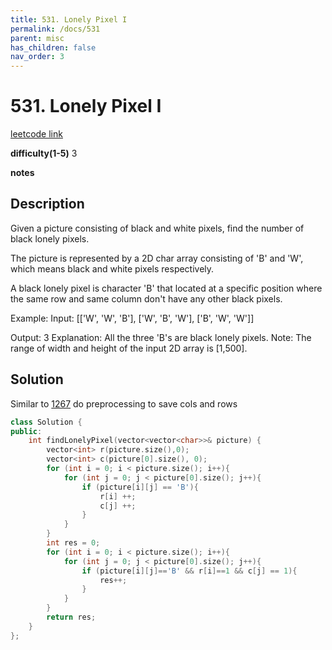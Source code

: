 ```yaml
---
title: 531. Lonely Pixel I
permalink: /docs/531
parent: misc
has_children: false
nav_order: 3
---
```

# 531. Lonely Pixel I
[leetcode link](https://leetcode.com/problems/lonely-pixel-i/)

**difficulty(1-5)** 
3

**notes** 


## Description
Given a picture consisting of black and white pixels, find the number of black lonely pixels.

The picture is represented by a 2D char array consisting of 'B' and 'W', which means black and white pixels respectively.

A black lonely pixel is character 'B' that located at a specific position where the same row and same column don't have any other black pixels.

Example:
Input: 
[['W', 'W', 'B'],
 ['W', 'B', 'W'],
 ['B', 'W', 'W']]

Output: 3
Explanation: All the three 'B's are black lonely pixels.
Note:
The range of width and height of the input 2D array is [1,500].


## Solution
Similar to [1267](/docs/1267) do preprocessing to save cols and rows

```c++
class Solution {
public:
    int findLonelyPixel(vector<vector<char>>& picture) {
        vector<int> r(picture.size(),0);
        vector<int> c(picture[0].size(), 0);
        for (int i = 0; i < picture.size(); i++){
            for (int j = 0; j < picture[0].size(); j++){
                if (picture[i][j] == 'B'){
                    r[i] ++;
                    c[j] ++;
                }
            }
        }
        int res = 0;
        for (int i = 0; i < picture.size(); i++){
            for (int j = 0; j < picture[0].size(); j++){
                if (picture[i][j]=='B' && r[i]==1 && c[j] == 1){
                    res++;
                }
            }            
        }
        return res;
    }
};
``` 

<!-- 
Default label
{: .label }

Blue label
{: .label .label-blue }

Stable
{: .label .label-green }

New release
{: .label .label-purple }

Coming soon
{: .label .label-yellow }

Deprecated
{: .label .label-red } -->
